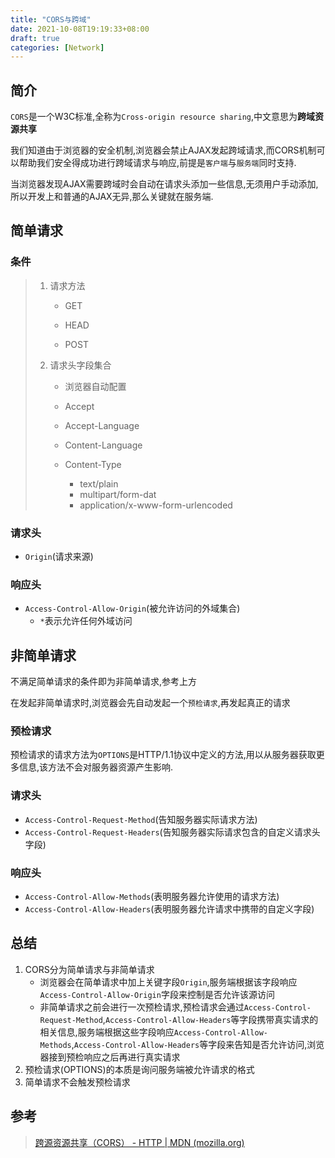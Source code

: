 ```yaml
---
title: "CORS与跨域"
date: 2021-10-08T19:19:33+08:00
draft: true
categories: [Network]
---
```


## 简介

`CORS`是一个W3C标准,全称为`Cross-origin resource sharing`,中文意思为**跨域资源共享**

我们知道由于浏览器的安全机制,浏览器会禁止AJAX发起跨域请求,而CORS机制可以帮助我们安全得成功进行跨域请求与响应,前提是`客户端`与`服务端`同时支持.

当浏览器发现AJAX需要跨域时会自动在请求头添加一些信息,无须用户手动添加,所以开发上和普通的AJAX无异,那么关键就在服务端.

## 简单请求

### 条件

> 1. 请求方法
>
>    + GET
>
>    + HEAD
>
>    + POST
>
> 2. 请求头字段集合
>
>    + 浏览器自动配置
>
>    + Accept
>    + Accept-Language
>    + Content-Language
>    + Content-Type
>      + text/plain
>      + multipart/form-dat
>      + application/x-www-form-urlencoded

### 请求头

+ `Origin`(请求来源)

### 响应头

+ `Access-Control-Allow-Origin`(被允许访问的外域集合)
  + `*`表示允许任何外域访问

## 非简单请求

不满足简单请求的条件即为非简单请求,参考上方

在发起非简单请求时,浏览器会先自动发起一个`预检请求`,再发起真正的请求

### 预检请求

预检请求的请求方法为`OPTIONS`是HTTP/1.1协议中定义的方法,用以从服务器获取更多信息,该方法不会对服务器资源产生影响.

### 请求头

+ `Access-Control-Request-Method`(告知服务器实际请求方法)
+ `Access-Control-Request-Headers`(告知服务器实际请求包含的自定义请求头字段)

### 响应头

+ `Access-Control-Allow-Methods`(表明服务器允许使用的请求方法)
+ `Access-Control-Allow-Headers`(表明服务器允许请求中携带的自定义字段)

## 总结

1. CORS分为简单请求与非简单请求
   + 浏览器会在简单请求中加上关键字段`Origin`,服务端根据该字段响应`Access-Control-Allow-Origin`字段来控制是否允许该源访问
   + 非简单请求之前会进行一次预检请求,预检请求会通过`Access-Control-Request-Method`,`Access-Control-Allow-Headers`等字段携带真实请求的相关信息,服务端根据这些字段响应`Access-Control-Allow-Methods`,`Access-Control-Allow-Headers`等字段来告知是否允许访问,浏览器接到预检响应之后再进行真实请求
2. 预检请求(OPTIONS)的本质是询问服务端被允许请求的格式
3. 简单请求不会触发预检请求

## 参考

> [跨源资源共享（CORS） - HTTP | MDN (mozilla.org)](https://developer.mozilla.org/zh-CN/docs/Web/HTTP/CORS)